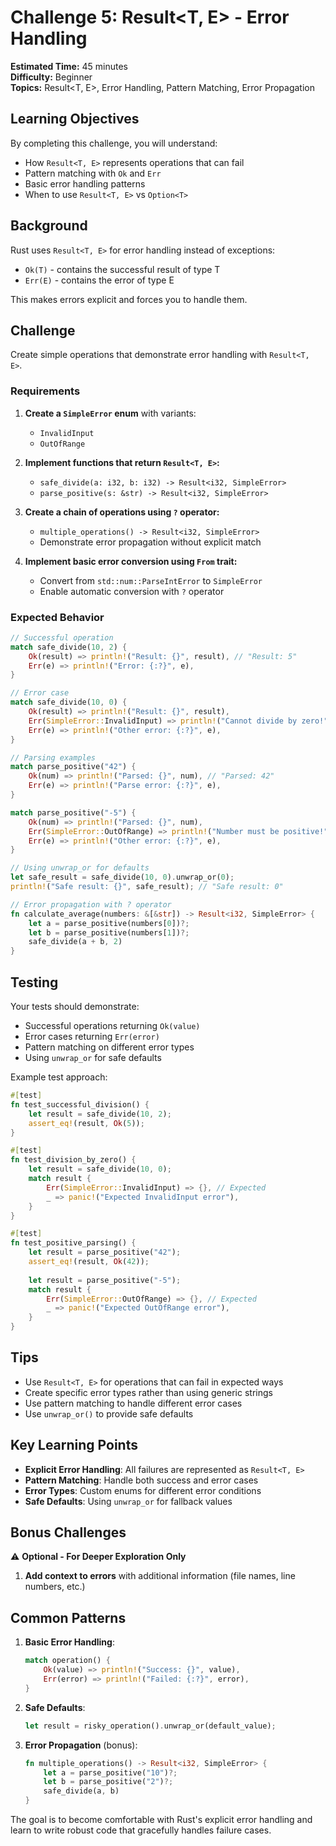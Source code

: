 # Challenge 5: Result<T, E> - Error Handling

**Estimated Time:** 45 minutes  
**Difficulty:** Beginner  
**Topics:** Result<T, E>, Error Handling, Pattern Matching, Error Propagation

## Learning Objectives

By completing this challenge, you will understand:
- How `Result<T, E>` represents operations that can fail
- Pattern matching with `Ok` and `Err`
- Basic error handling patterns
- When to use `Result<T, E>` vs `Option<T>`

## Background

Rust uses `Result<T, E>` for error handling instead of exceptions:
- `Ok(T)` - contains the successful result of type T
- `Err(E)` - contains the error of type E

This makes errors explicit and forces you to handle them.

## Challenge

Create simple operations that demonstrate error handling with `Result<T, E>`.

### Requirements

1. **Create a `SimpleError` enum** with variants:
   - `InvalidInput`
   - `OutOfRange`

2. **Implement functions that return `Result<T, E>`:**
   - `safe_divide(a: i32, b: i32) -> Result<i32, SimpleError>`
   - `parse_positive(s: &str) -> Result<i32, SimpleError>`

3. **Create a chain of operations using `?` operator:**
   - `multiple_operations() -> Result<i32, SimpleError>`
   - Demonstrate error propagation without explicit match

4. **Implement basic error conversion using `From` trait:**
   - Convert from `std::num::ParseIntError` to `SimpleError`
   - Enable automatic conversion with `?` operator

### Expected Behavior

```rust
// Successful operation
match safe_divide(10, 2) {
    Ok(result) => println!("Result: {}", result), // "Result: 5"
    Err(e) => println!("Error: {:?}", e),
}

// Error case
match safe_divide(10, 0) {
    Ok(result) => println!("Result: {}", result),
    Err(SimpleError::InvalidInput) => println!("Cannot divide by zero!"),
    Err(e) => println!("Other error: {:?}", e),
}

// Parsing examples
match parse_positive("42") {
    Ok(num) => println!("Parsed: {}", num), // "Parsed: 42"
    Err(e) => println!("Parse error: {:?}", e),
}

match parse_positive("-5") {
    Ok(num) => println!("Parsed: {}", num),
    Err(SimpleError::OutOfRange) => println!("Number must be positive!"),
    Err(e) => println!("Other error: {:?}", e),
}

// Using unwrap_or for defaults
let safe_result = safe_divide(10, 0).unwrap_or(0);
println!("Safe result: {}", safe_result); // "Safe result: 0"

// Error propagation with ? operator
fn calculate_average(numbers: &[&str]) -> Result<i32, SimpleError> {
    let a = parse_positive(numbers[0])?;
    let b = parse_positive(numbers[1])?;
    safe_divide(a + b, 2)
}
```

## Testing

Your tests should demonstrate:
- Successful operations returning `Ok(value)`
- Error cases returning `Err(error)`
- Pattern matching on different error types
- Using `unwrap_or` for safe defaults

Example test approach:
```rust
#[test]
fn test_successful_division() {
    let result = safe_divide(10, 2);
    assert_eq!(result, Ok(5));
}

#[test]
fn test_division_by_zero() {
    let result = safe_divide(10, 0);
    match result {
        Err(SimpleError::InvalidInput) => {}, // Expected
        _ => panic!("Expected InvalidInput error"),
    }
}

#[test]
fn test_positive_parsing() {
    let result = parse_positive("42");
    assert_eq!(result, Ok(42));
    
    let result = parse_positive("-5");
    match result {
        Err(SimpleError::OutOfRange) => {}, // Expected
        _ => panic!("Expected OutOfRange error"),
    }
}
```

## Tips

- Use `Result<T, E>` for operations that can fail in expected ways
- Create specific error types rather than using generic strings
- Use pattern matching to handle different error cases
- Use `unwrap_or()` to provide safe defaults

## Key Learning Points

- **Explicit Error Handling**: All failures are represented as `Result<T, E>`
- **Pattern Matching**: Handle both success and error cases
- **Error Types**: Custom enums for different error conditions
- **Safe Defaults**: Using `unwrap_or` for fallback values

## Bonus Challenges

⚠️ **Optional - For Deeper Exploration Only**

1. **Add context to errors** with additional information (file names, line numbers, etc.)

## Common Patterns

1. **Basic Error Handling**:
   ```rust
   match operation() {
       Ok(value) => println!("Success: {}", value),
       Err(error) => println!("Failed: {:?}", error),
   }
   ```

2. **Safe Defaults**:
   ```rust
   let result = risky_operation().unwrap_or(default_value);
   ```

3. **Error Propagation** (bonus):
   ```rust
   fn multiple_operations() -> Result<i32, SimpleError> {
       let a = parse_positive("10")?;
       let b = parse_positive("2")?;
       safe_divide(a, b)
   }
   ```

The goal is to become comfortable with Rust's explicit error handling and learn to write robust code that gracefully handles failure cases. 